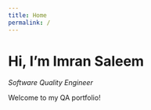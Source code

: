 ```yaml
---
title: Home
permalink: /
---
```

# Hi, I’m Imran Saleem  
_Software Quality Engineer_  

Welcome to my QA portfolio!
